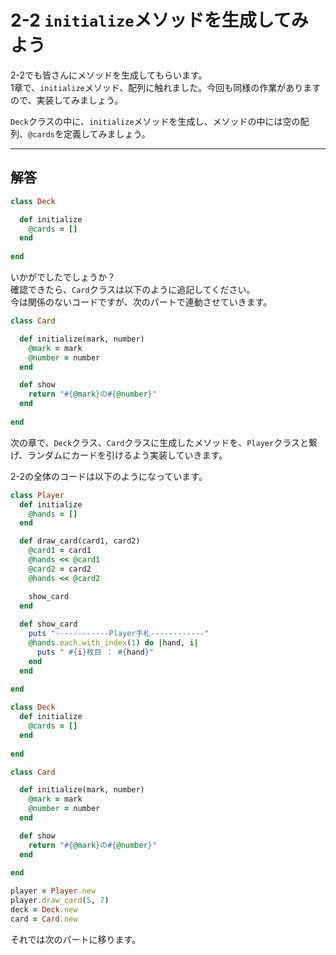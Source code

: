 # 2-2 `initialize`メソッドを生成してみよう

2-2でも皆さんにメソッドを生成してもらいます。  
1章で、`initialize`メソッド、配列に触れました。今回も同様の作業がありますので、実装してみましょう。

`Deck`クラスの中に、`initialize`メソッドを生成し、メソッドの中には空の配列、`@cards`を定義してみましょう。

___

## 解答

~~~ruby
class Deck

  def initialize
    @cards = []
  end
  
end
~~~

いかがでしたでしょうか？  
確認できたら、`Card`クラスは以下のように追記してください。  
今は関係のないコードですが、次のパートで連動させていきます。

~~~ruby
class Card

  def initialize(mark, number)
    @mark = mark
    @number = number
  end

  def show
    return "#{@mark}の#{@number}"
  end
  
end
~~~

次の章で、`Deck`クラス、`Card`クラスに生成したメソッドを、`Player`クラスと繋げ、ランダムにカードを引けるよう実装していきます。

2-2の全体のコードは以下のようになっています。

~~~ruby
class Player
  def initialize
    @hands = []
  end

  def draw_card(card1, card2)
    @card1 = card1
    @hands << @card1
    @card2 = card2
    @hands << @card2

    show_card
  end
  
  def show_card
    puts "------------Player手札------------"
    @hands.each.with_index(1) do |hand, i|
      puts " #{i}枚目 ： #{hand}"
    end
  end
  
end

class Deck
  def initialize
    @cards = []
  end
  
end

class Card

  def initialize(mark, number)
    @mark = mark
    @number = number
  end

  def show
    return "#{@mark}の#{@number}"
  end
  
end

player = Player.new
player.draw_card(5, 7)
deck = Deck.new
card = Card.new
~~~

それでは次のパートに移ります。
